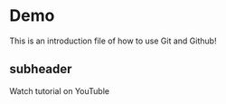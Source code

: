 # Demo 
This is an introduction file of how to use Git and Github!

## subheader 

Watch tutorial on YouTuble

